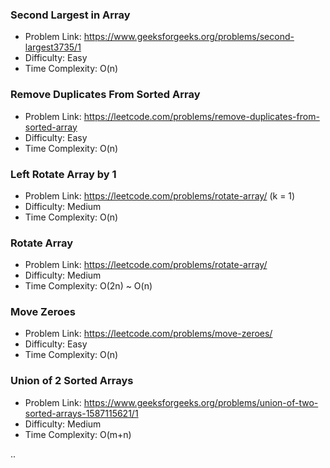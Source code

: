﻿### Second Largest in Array
- Problem Link: https://www.geeksforgeeks.org/problems/second-largest3735/1
- Difficulty: Easy
- Time Complexity: O(n)

### Remove Duplicates From Sorted Array
- Problem Link: https://leetcode.com/problems/remove-duplicates-from-sorted-array
- Difficulty: Easy
- Time Complexity: O(n)

### Left Rotate Array by 1
- Problem Link: https://leetcode.com/problems/rotate-array/      (k = 1)
- Difficulty: Medium
- Time Complexity: O(n)

### Rotate Array
- Problem Link: https://leetcode.com/problems/rotate-array/
- Difficulty: Medium
- Time Complexity: O(2n) ~ O(n)

### Move Zeroes
- Problem Link: https://leetcode.com/problems/move-zeroes/
- Difficulty: Easy
- Time Complexity: O(n)

### Union of 2 Sorted Arrays
- Problem Link: https://www.geeksforgeeks.org/problems/union-of-two-sorted-arrays-1587115621/1
- Difficulty: Medium
- Time Complexity: O(m+n)
  
..
